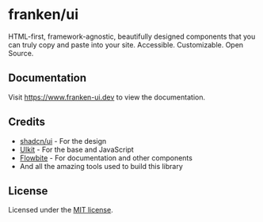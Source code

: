 # franken/ui

HTML-first, framework-agnostic, beautifully designed components that you can truly copy and paste into your site. Accessible. Customizable. Open Source.

## Documentation

Visit https://www.franken-ui.dev to view the documentation.

## Credits
- [shadcn/ui](https://ui.shadcn.com) - For the design
- [UIkit](https://getuikit.com) - For the base and JavaScript
- [Flowbite](https://flowbite.com) - For documentation and other components
- And all the amazing tools used to build this library

## License

Licensed under the [MIT license](https://github.com/sveltecult/franken-ui/blob/master/LICENSE.md).